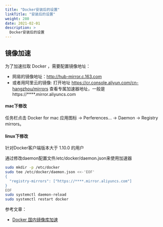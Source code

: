 ```yaml
---
title: "Docker安装后的设置"
linkTitle: "安装后的设置"
weight: 280
date: 2021-02-01
description: >
  Docker安装后的设置
---
```



## 镜像加速

为了加速拉取 Docker ，需要配置镜像地址：

- 网易的镜像地址：http://hub-mirror.c.163.com
- 或者用阿里云的镜像: 打开地址 https://cr.console.aliyun.com/cn-hangzhou/mirrors 查看专属加速器地址，一般是 https://****.mirror.aliyuncs.com

#### mac下修改

任务栏点击 Docker for mac 应用图标 -> Perferences... -> Daemon -> Registry mirrors。

#### linux下修改

针对Docker客户端版本大于 1.10.0 的用户

通过修改daemon配置文件/etc/docker/daemon.json来使用加速器

```bash
sudo mkdir -p /etc/docker
sudo tee /etc/docker/daemon.json <<-'EOF'
{
  "registry-mirrors": ["https://****.mirror.aliyuncs.com"]
}
EOF
sudo systemctl daemon-reload
sudo systemctl restart docker
```

参考文章：

- [Docker 国内镜像库加速](https://www.jianshu.com/p/1a4025c5f186)